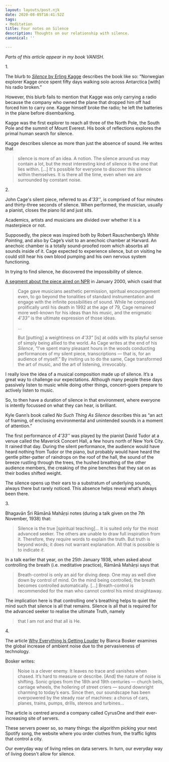 ```yaml
---
layout: layouts/post.njk
date: 2020-08-05T16:41:52Z
tags:
- Meditation
title: Four notes on Silence
description: Thoughts on our relationship with silence.
canonical: ''

---
```

_Parts of this article appear in my book VANISH._

  
  
1\.

The blurb to [_Silence_ by Erling Kagge](https://www.penguinrandomhouse.com/books/557225/silence-by-erling-kagge/) describes the book like so: “Norwegian explorer Kagge once spent fifty days walking solo across Antarctica \[with\] his radio broken.”

However, this blurb fails to mention that Kagge was only carrying a radio because the company who owned the plane that dropped him off had forced him to carry one. Kagge himself broke the radio; he left the batteries in the plane before disembarking.

Kagge was the first explorer to reach all three of the North Pole, the South Pole and the summit of Mount Everest. His book of reflections explores the primal human search for silence.

Kagge describes silence as more than just the absence of sound. He writes that

> silence is more of an idea. A notion. The silence around us may contain a lot, but the most interesting kind of silence is the one that lies within. \[...\] It's possible for everyone to discover this silence within themselves. It is there all the time, even when we are surrounded by constant noise.

  
2\.

John Cage's silent piece, referred to as _4’33’’_, is comprised of four minutes and thirty-three seconds of silence. When performed, the musician, usually a pianist, closes the piano lid and just sits.

Academics, artists and musicians are divided over whether it is a masterpiece or not.

Supposedly, the piece was inspired both by Robert Rauschenberg’s _White Painting_, and also by Cage’s visit to an anechoic chamber at Harvard. An anechoic chamber is a totally sound-proofed room which absorbs all sounds inside of it. Cage expected to experience silence, but on visiting he could still hear his own blood pumping and his own nervous system functioning.

In trying to find silence, he discovered the impossibility of silence.

[A segment about the piece aired on NPR](https://www.npr.org/2000/05/08/1073885/4-33?t=1596645558637) in January 2000, which csaid that

> Cage gave musicians aesthetic permission, spiritual encouragement even, to go beyond the tonalities of standard instrumentation and engage with the infinite possibilities of sound. While he composed prolifically until his death in 1992 at the age of 79, Cage remained more well-known for his ideas than his music, and the enigmatic _4’33”_ is the ultimate expression of those ideas.
>
> ...
>
> But \[putting\] a weightiness on _4’33”_ \[is\] at odds with its playful sense of simply being allied to the world. As Cage writes at the end of his _Silence_, “I’ve spent many pleasant hours in the woods conducting performances of my silent piece, transcriptions — that is, for an audience of myself.” By inviting us to do the same, Cage transformed the art of music, and the art of listening, irrevocably.

I really love the idea of a musical composition made up of silence. It’s a great way to challenge our expectations. Although many people these days passively listen to music while doing other things, concert-goers prepare to actively listen to music.

So, to then have a duration of silence in that environment, where everyone is intently focussed on what they can hear, is brilliant.

Kyle Gann’s book called _No Such Thing As Silence_ describes this as “an act of framing, of enclosing environmental and unintended sounds in a moment of attention.”

The first performance of _4’33’’_ was played by the pianist David Tudor at a venue called the Maverick Concert Hall, a few hours north of New York City. It rained that day. During the silent performance, the audience would have heard nothing from Tudor or the piano, but probably would have heard the gentle pitter-patter of raindrops on the roof of the hall, the sound of the breeze rustling through the trees, the hushed breathing of the other audience members, the creaking of the pine benches that they sat on as their bodies shifted weight.

The silence opens up their ears to a substratum of underlying sounds, always there but rarely noticed. This absence helps reveal what’s always been there.

  
  
3\.

Bhagavān Śri Rāmānā Mahāṛṣi notes (during a talk given on the 7th November, 1938) that:

> Silence is the true \[spiritual teaching\]... It is suited only for the most advanced seeker. The others are unable to draw full inspiration from it. Therefore, they require words to explain the truth. But truth is beyond words; it does not warrant explanation. All that is possible is to indicate _it_.

In a talk earlier that year, on the 25th January 1938, when asked about controlling the breath (i.e. meditative practice), Rāmānā Mahāṛṣi says that

> Breath-control is only an aid for diving deep. One may as well dive down by control of mind. On the mind being controlled, the breath becomes controlled automatically. \[...\] Breath-control is recommended for the man who cannot control his mind straightaway.

The implication here is that controlling one's breathing helps to quiet the mind such that silence is all that remains. Silence is all that is required for the advanced seeker to realise the ultimate Truth, namely

> that I am not and that all is He.

  
4\.

The article [Why Everything Is Getting Louder](https://www.theatlantic.com/magazine/archive/2019/11/the-end-of-silence/598366/) by Bianca Bosker examines the global increase of ambient noise due to the pervasiveness of technology.

Bosker writes:

> Noise is a clever enemy. It leaves no trace and vanishes when chased. It’s hard to measure or describe. \[And\] the nature of noise is shifting. Sonic gripes from the 18th and 19th centuries — church bells, carriage wheels, the hollering of street criers — sound downright charming to today’s ears. Since then, our soundscape has been overpowered by the steady roar of machines: a chorus of cars, planes, trains, pumps, drills, stereos and turbines...

The article is centred around a company called CyrusOne and their ever-increasing site of servers.

These servers power so, so many things: the algorithm picking your next Spotify song, the website where you order clothes from, the traffic lights that control a city.

Our everyday way of living relies on data servers. In turn, our everyday way of living doesn't allow for silence.